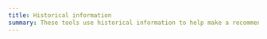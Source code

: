 ```yaml
---
title: Historical information
summary: These tools use historical information to help make a recommendation.
---
```

